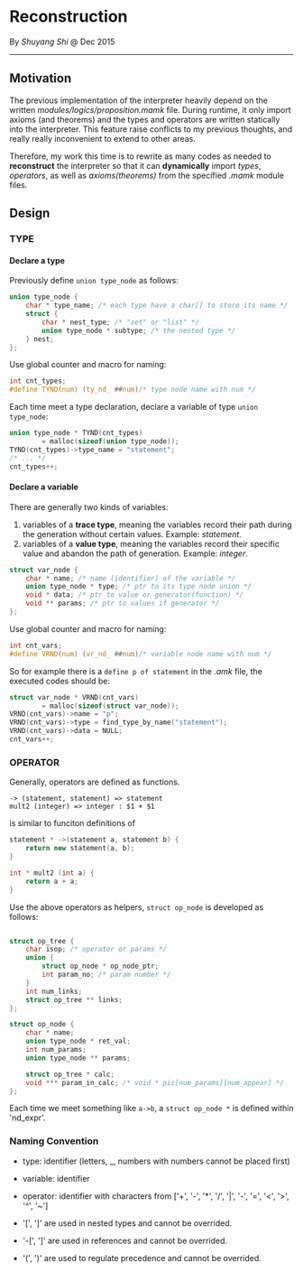 # Reconstruction
By *Shuyang Shi* @ Dec 2015
***

## Motivation

The previous implementation of the interpreter heavily depend on the written
    *modules/logics/proposition.mamk* file.
During runtime, it only import axioms (and theorems) and the types and operators
    are written statically into the interpreter.
This feature raise conflicts to my previous thoughts, and really really
    inconvenient to extend to other areas.

Therefore, my work this time is to rewrite as many codes as needed to **reconstruct** the
    interpreter so that it can **dynamically** import *types*, *operators*,
    as well as *axioms(theorems)* from the specified *.mamk* module files.

## Design

### TYPE

#### Declare a type

Previously define `union type_node` as follows:

```c
union type_node {
    char * type_name; /* each type have a char[] to store its name */
    struct {
        char * nest_type; /* "set" or "list" */
        union type_node * subtype; /* the nested type */
    } nest;
};
```

Use global counter and macro for naming:

```c
int cnt_types;
#define TYND(num) (ty_nd_ ##num)/* type node name with num */
```

Each time meet a type declaration, declare a variable of type `union type_node`:

```c
union type_node * TYND(cnt_types)
        = malloc(sizeof(union type_node));
TYND(cnt_types)->type_name = "statement";
/* ... */
cnt_types++;
```

#### Declare a variable

There are generally two kinds of variables:

1. variables of a **trace type**, meaning the variables record their path during the generation without certain values. Example: *statement*.
2. variables of a **value type**, meaning the variables record their specific value and abandon the path of generation. Example: *integer*.

```c
struct var_node {
    char * name; /* name (identifier) of the variable */
    union type_node * type; /* ptr to its type node union */
    void * data; /* ptr to value or generator(function) */
    void ** params; /* ptr to values if generator */
};
```

Use global counter and macro for naming:

```c
int cnt_vars;
#define VRND(num) (vr_nd_ ##num)/* variable node name with num */
```

So for example there is a `define p of statement` in the *.amk* file, the executed codes should be:

```c
struct var_node * VRND(cnt_vars)
        = malloc(sizeof(struct var_node));
VRND(cnt_vars)->name = "p";
VRND(cnt_vars)->type = find_type_by_name("statement");
VRND(cnt_vars)->data = NULL;
cnt_vars++;
```

### OPERATOR

Generally, operators are defined as functions.

```
-> (statement, statement) => statement
mult2 (integer) => integer : $1 + $1
```

is similar to funciton definitions of

```cpp
statement * ->(statement a, statement b) {
    return new statement(a, b);
}

int * mult2 (int a) {
    return a + a;
}
```

Use the above operators as helpers, `struct op_node` is developed as follows:

```c

struct op_tree {
    char isop; /* operator or params */
    union {
        struct op_node * op_node_ptr;
        int param_no; /* param number */
    }
    int num_links;
    struct op_tree ** links;
};

struct op_node {
    char * name;
    union type_node * ret_val;
    int num_params;
    union type_node ** params;

    struct op_tree * calc;
    void *** param_in_calc; /* void * pic[num_params][num_appear] */
};
```

Each time we meet something like `a->b`, a `struct op_node *` is defined within 'nd_expr'.


### Naming Convention

- type: identifier (letters, _, numbers with numbers cannot be placed first)
- variable: identifier
- operator: identifier with characters from ['+', '-', '*', '/', '|', '-', '=', '<', '>', '^', '~']



- '[', ']' are used in nested types and cannot be overrided.
- '-[', ']' are used in references and cannot be overrided.
- '(', ')' are used to regulate precedence and cannot be overrided.
